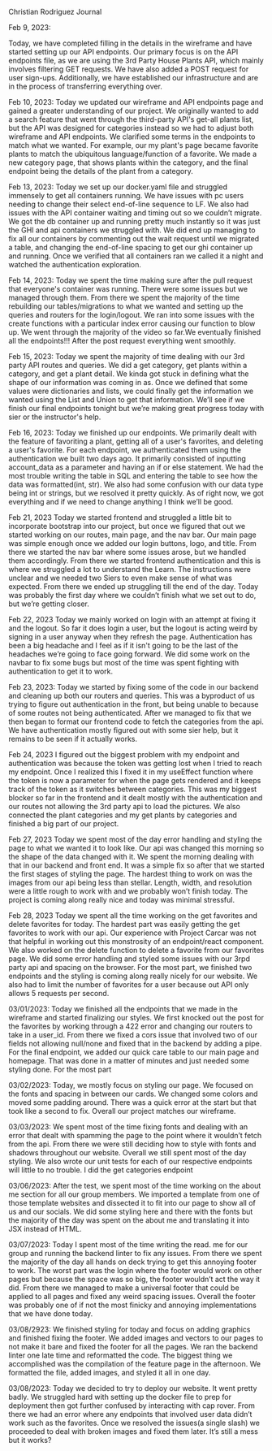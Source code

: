 Christian Rodriguez Journal

Feb 9, 2023:

Today, we have completed filling in the details in the wireframe and have started setting up our API endpoints. Our primary focus is on the API endpoints file, as we are using the 3rd Party House Plants API, which mainly involves filtering GET requests. We have also added a POST request for user sign-ups. Additionally, we have established our infrastructure and are in the process of transferring everything over.

Feb 10, 2023:
Today we updated our wireframe and API endpoints page and gained a greater understanding of our project. We originally wanted to add a search feature that went through the third-party API's get-all plants list, but the API was designed for categories instead so we had to adjust both wireframe and API endpoints. We clarified some terms in the endpoints to match what we wanted. For example, our my plant's page became favorite plants to match the ubiquitous language/function of a favorite. We made a new category page, that shows plants within the category, and the final endpoint being the details of the plant from a category.

Feb 13, 2023:
Today we set up our docker.yaml file and struggled immensely to get all containers running. We have issues with pc users needing to change their select end-of-line sequence to LF. We also had issues with the API container waiting and timing out so we couldn’t migrate. We got the db container up and running pretty much instantly so it was just the GHI and api containers we struggled with. We did end up managing to fix all our containers by commenting out the wait request until we migrated a table, and changing the end-of-line spacing to get our ghi container up and running. Once we verified that all containers ran we called it a night and watched the authentication exploration.

Feb 14, 2023:
Today we spent the time making sure after the pull request that everyone's container was running. There were some issues but we managed through them. From there we spent the majority of the time rebuilding our tables/migrations to what we wanted and setting up the queries and routers for the login/logout. We ran into some issues with the create functions with a particular index error causing our function to blow up. We went through the majority of the video so far.We eventually finished all the endpoints!!! After the post request everything went smoothly.

Feb 15, 2023:
Today we spent the majority of time dealing with our 3rd party API routes and queries. We did a get category, get plants within a category, and get a plant detail. We kinda got stuck in defining what the shape of our information was coming in as. Once we defined that some values were dictionaries and lists, we could finally get the information we wanted using the List and Union to get that information. We’ll see if we finish our final endpoints tonight but we’re making great progress today with sier or the instructor's help.

Feb 16, 2023:
Today we finished up our endpoints. We primarily dealt with the feature of favoriting a plant, getting all of a user's favorites, and deleting a user's favorite. For each endpoint, we authenticated them using the authentication we built two days ago. It primarily consisted of inputting account_data as a parameter and having an if or else statement. We had the most trouble writing the table in SQL and entering the table to see how the data was formatted(int, str). We also had some confusion with our data type being int or strings, but we resolved it pretty quickly. As of right now, we got everything and if we need to change anything I think we’ll be good.

Feb 21, 2023
Today we started frontend and struggled a little bit to incorporate bootstrap into our project, but once we figured that out we started working on our routes, main page, and the nav bar. Our main page was simple enough once we added our login buttons, logo, and title. From there we started the nav bar where some issues arose, but we handled them accordingly. From there we started frontend authentication and this is where we struggled a lot to understand the Learn. The instructions were unclear and we needed two Siers to even make sense of what was expected. From there we ended up struggling till the end of the day. Today was probably the first day where we couldn’t finish what we set out to do, but we’re getting closer.

Feb 22, 2023
Today we mainly worked on login with an attempt at fixing it and the logout. So far it does login a user, but the logout is acting weird by signing in a user anyway when they refresh the page. Authentication has been a big headache and I feel as if it isn't going to be the last of the headaches we’re going to face going forward. We did some work on the navbar to fix some bugs but most of the time was spent fighting with authentication to get it to work.

Feb 23, 2023:
Today we started by fixing some of the code in our backend and cleaning up both our routers and queries. This was a byproduct of us trying to figure out authentication in the front, but being unable to because of some routes not being authenticated. After we managed to fix that we then began to format our frontend code to fetch the categories from the api. We have authentication mostly figured out with some sier help, but it remains to be seen if it actually works.

Feb 24, 2023
I figured out the biggest problem with my endpoint and authentication was because the token was getting lost when I tried to reach my endpoint. Once I realized this I fixed it in my useEffect function where the token is now a parameter for when the page gets rendered and it keeps track of the token as it switches between categories. This was my biggest blocker so far in the frontend and it dealt mostly with the authentication and our routes not allowing the 3rd party api to load the pictures. We also connected the plant categories and my get plants by categories and finished a big part of our project.

Feb 27, 2023
Today we spent most of the day error handling and styling the page to what we wanted it to look like. Our api was changed this morning so the shape of the data changed with it. We spent the morning dealing with that in our backend and front end. It was a simple fix so after that we started the first stages of styling the page. The hardest thing to work on was the images from our api being less than stellar. Length, width, and resolution were a little rough to work with and we probably won’t finish today. The project is coming along really nice and today was minimal stressful.

Feb 28, 2023
Today we spent all the time working on the get favorites and delete favorites for today. The hardest part was easily getting the get favorites to work with our api. Our experience with Project Carcar was not that helpful in working out this monstrosity of an endpoint/react component. We also worked on the delete function to delete a favorite from our favorites page. We did some error handling and styled some issues with our 3rpd party api and spacing on the browser. For the most part, we finished two endpoints and the styling is coming along really nicely for our website. We also had to limit the number of favorites for a user because out API only allows 5 requests per second.

03/01/2023:
Today we finished all the endpoints that we made in the wireframe and started finalizing our styles. We first knocked out the post for the favorites by working through a 422 error and changing our routers to take in a user_id. From there we fixed a cors issue that involved two of our fields not allowing null/none and fixed that in the backend by adding a pipe. For the final endpoint, we added our quick care table to our main page and homepage. That was done in a matter of minutes and just needed some styling done. For the most part

03/02/2023:
Today, we mostly focus on styling our page. We focused on the fonts and spacing in between our cards. We changed some colors and moved some padding around. There was a quick error at the start but that took like a second to fix. Overall our project matches our wireframe.

03/03/2023:
We spent most of the time fixing fonts and dealing with an error that dealt with spamming the page to the point where it wouldn’t fetch from the api. From there we were still deciding how to style with fonts and shadows throughout our website. Overall we still spent most of the day styling. We also wrote our unit tests for each of our respective endpoints will little to no trouble. I did the get categories endpoint

03/06/2023:
After the test, we spent most of the time working on the about me section for all our group members. We imported a template from one of those template websites and dissected it to fit into our page to show all of us and our socials. We did some styling here and there with the fonts but the majority of the day was spent on the about me and translating it into JSX instead of HTML.

03/07/2023:
Today I spent most of the time writing the read. me for our group and running the backend linter to fix any issues. From there we spent the majority of the day all hands on deck trying to get this annoying footer to work. The worst part was the login where the footer would work on other pages but because the space was so big, the footer wouldn’t act the way it did. From there we managed to make a universal footer that could be applied to all pages and fixed any weird spacing issues. Overall the footer was probably one of if not the most finicky and annoying implementations that we have done today.

03/08/2923:
We finished styling for today and focus on adding graphics and finished fixing the footer. We added images and vectors to our pages to not make it bare and fixed the footer for all the pages. We ran the backend linter one late time and reformatted the code. The biggest thing we accomplished was the compilation of the feature page in the afternoon. We formatted the file, added images, and styled it all in one day.

03/08/2023:
Today we decided to try to deploy our website. It went pretty badly. We struggled hard with setting up the docker file to prep for deployment then got further confused by interacting with cap rover. From there we had an error where any endpoints that involved user data didn’t work such as the favorites. Once we resolved the issues(a single slash) we proceeded to deal with broken images and fixed them later. It’s still a mess but it works?
